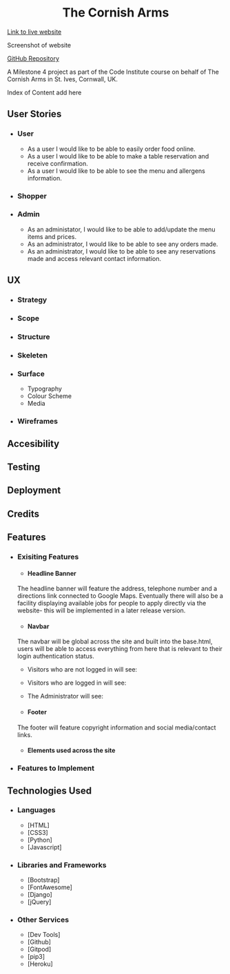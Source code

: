 <h1 align="center">The Cornish Arms</h1>

[Link to live website](')

Screenshot of website

[GitHub Repository]('https://github.com/jakelashbrook/cornish_arms')

<p>A Milestone 4 project as part of the Code Institute course on behalf of The Cornish Arms in St. Ives, Cornwall, UK.</p>

Index of Content add here

## User Stories 


- ### User 
    - As a user I would like to be able to easily order food online.
    - As a user I would like to be able to make a table reservation and
    receive confirmation.
    - As a user I would like to be able to see the menu and allergens information.

- ### Shopper

- ### Admin
    - As an administator, I would like to be able to add/update the menu items and
    prices.
    - As an administrator, I would like to be able to see any orders made.
    - As an administrator, I would like to be able to see any reservations made and
    access relevant contact information.

## UX
 - ### Strategy
 - ### Scope
 - ### Structure
 - ### Skeleten
 - ### Surface
   - Typography
   - Colour Scheme 
   - Media 

- ### Wireframes

## Accesibility 

## Testing

## Deployment

## Credits


## Features

- ### Exisiting Features
    - #### Headline Banner
    The headline banner will feature the address, telephone number and a directions link connected
    to Google Maps. Eventually there will also be a facility displaying available jobs for people
    to apply directly via the website- this will be implemented in a later release version.
    - #### Navbar
    The navbar will be global across the site and built into the base.html, users will be able to 
    access everything from here that is relevant to their login authentication status.

    - Visitors who are not logged in will see:

    - Visitors who are logged in will see:

    - The Administrator will see:

    - #### Footer
    The footer will feature copyright information and social media/contact links.

    - #### Elements used across the site

- ### Features to Implement

## Technologies Used

 - ### Languages
    - [HTML]
    - [CSS3]
    - [Python]
    - [Javascript]

 - ### Libraries and Frameworks
    - [Bootstrap]
    - [FontAwesome]
    - [Django]
    - [jQuery]
 
 - ### Other Services
    - [Dev Tools]
    - [Github]
    - [Gitpod]
    - [pip3]
    - [Heroku]


